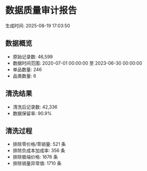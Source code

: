 # 数据质量审计报告
生成时间: 2025-08-19 17:03:50

## 数据概览
- 原始记录数: 46,599
- 数据时间范围: 2020-07-01 00:00:00 至 2023-06-30 00:00:00
- 单品数量: 246
- 品类数量: 6

## 清洗结果
- 清洗后记录数: 42,336
- 数据保留率: 90.9%

## 清洗过程
- 排除零价格/零销量: 521 条
- 排除负成本加成率: 356 条
- 排除极端价格: 1676 条
- 排除销量异常值: 1710 条
